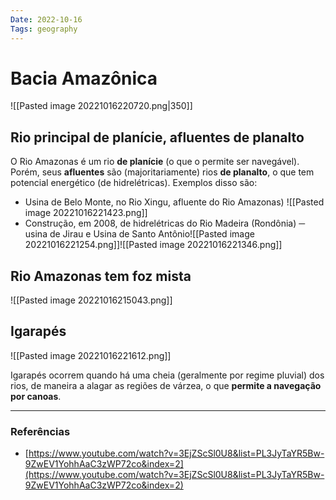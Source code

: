 ```yaml
---
Date: 2022-10-16
Tags: geography
---
```

# Bacia Amazônica
![[Pasted image 20221016220720.png|350]]

## Rio principal de planície, afluentes de planalto
O Rio Amazonas é um rio **de planície** (o que o permite ser navegável). Porém, seus **afluentes** são (majoritariamente) rios **de planalto**, o que tem potencial energético (de hidrelétricas). Exemplos disso são: 
- Usina de Belo Monte, no Rio Xingu, afluente do Rio Amazonas)
  ![[Pasted image 20221016221423.png]]
- Construção, em 2008, de hidrelétricas do Rio Madeira (Rondônia) ─ usina de Jirau e Usina de Santo Antônio![[Pasted image 20221016221254.png]]![[Pasted image 20221016221346.png]]
## Rio Amazonas tem foz mista
  ![[Pasted image 20221016215043.png]]

## Igarapés
![[Pasted image 20221016221612.png]]

Igarapés ocorrem quando há uma cheia (geralmente por regime pluvial) dos rios, de maneira a alagar as regiões de várzea, o que **permite a navegação por canoas**.

---
### Referências
- [https://www.youtube.com/watch?v=3EjZScSl0U8&list=PL3JyTaYR5Bw-9ZwEV1YohhAaC3zWP72co&index=2](https://www.youtube.com/watch?v=3EjZScSl0U8&list=PL3JyTaYR5Bw-9ZwEV1YohhAaC3zWP72co&index=2)